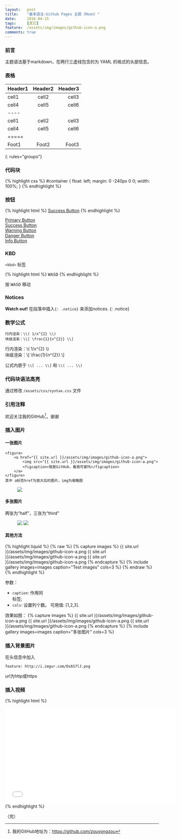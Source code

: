```yaml
---
layout:   post
title:    "基本语法-Github Pages 主题（Moon）"
date:     2016-04-15
tags:     [其它]
feature:  /assets/img/images/github-icon-a.png
comments: true
---
```


### 前言
主题语法基于markdown，在两行三虚线包含的为 YAML 的格式的头部信息。
<!--more-->

### 表格

| Header1 | Header2 | Header3 |
|:--------|:-------:|--------:|
| cell1   | cell2   | cell3   |
| cell4   | cell5   | cell6   |
|----
| cell1   | cell2   | cell3   |
| cell4   | cell5   | cell6   |
|=====
| Foot1   | Foot2   | Foot3
{: rules="groups"}

### 代码块

{% highlight css %}
#container {
  float: left;
  margin: 0 -240px 0 0;
  width: 100%;
}
{% endhighlight %}

### 按钮

{% highlight html %}
<a href="#" class="btn btn-success">Success Button</a>
{% endhighlight %}

<div markdown="0"><a href="#" class="btn">Primary Button</a></div>
<div markdown="0"><a href="#" class="btn btn-success">Success Button</a></div>
<div markdown="0"><a href="#" class="btn btn-warning">Warning Button</a></div>
<div markdown="0"><a href="#" class="btn btn-danger">Danger Button</a></div>
<div markdown="0"><a href="#" class="btn btn-info">Info Button</a></div>

### KBD

`<kbd>` 标签

{% highlight html %}
<kbd>W</kbd><kbd>A</kbd><kbd>S</kbd><kbd>D</kbd>
{% endhighlight %}

按 <kbd>W</kbd><kbd>A</kbd><kbd>S</kbd><kbd>D</kbd> 移动

### Notices

**Watch out!** 在段落中插入`{: .notice}` 来添加notices.
{: .notice}

### 数学公式

~~~
行内渲染：\\( 1/x^{2} \\)
块级渲染：\\[ \frac{1}{n^{2}} \\]
~~~

行内渲染：\\( 1/x^{2} \\)        
块级渲染：\\[ \frac{1}{n^{2}} \\]

公式内嵌于 `\\[ ... \\]` 和 `\\( ... \\)` 

### 代码块语法高亮

通过修改 `/assets/css/syntax.css` 文件

### 引用注释

欢迎关注我的GitHub[^1]，谢谢

[^1]: 我的GitHub地址为：<https://github.com/zouyongzou>

### 插入图片

#### 一张图片
```
<figure>
    <a href="{{ site.url }}/assets/img/images/github-icon-a.png">
        <img src="{{ site.url }}/assets/img/images/github-icon-a.png">
        <figcaption>我是GitHub，看我可爱吗</figcaption>
    </a>
</figure>
其中 a标签href为放大后的图片，img为缩略图
```
<figure>
    <a href="{{ site.url }}/assets/img/images/github-icon-a.png"><img src="{{ site.url }}/assets/img/images/github-icon-a.png"></a>
</figure>

#### 多张图片
两张为“half”，三张为“third”
<figure class="half">
    <a href="{{ site.url }}/assets/img/images/github-icon-a.png"><img src="{{ site.url }}/assets/img/images/github-icon-a.png"></a>
    <a href="{{ site.url }}/assets/img/images/github-icon-a.png"><img src="{{ site.url }}/assets/img/images/github-icon-a.png"></a>
</figure>

#### 其他方法
{% highlight liquid %}
{% raw %}
{% capture images %}
    {{ site.url }}/assets/img/images/github-icon-a.png
    {{ site.url }}/assets/img/images/github-icon-a.png
    {{ site.url }}/assets/img/images/github-icon-a.png
{% endcapture %}
{% include gallery images=images caption="Test images" cols=3 %}
{% endraw %}
{% endhighlight %}

参数：

- `caption`: 作用同<figcaption>标签;
- `cols`: 设置列个数。
可用值: [1,2,3].

效果如图：
{% capture images %}
    {{ site.url }}/assets/img/images/github-icon-a.png
    {{ site.url }}/assets/img/images/github-icon-a.png
    {{ site.url }}/assets/img/images/github-icon-a.png
{% endcapture %}
{% include gallery images=images caption="多张图片" cols=3 %}

### 插入背景图片

在头信息中加入
~~~
feature: http://i.imgur.com/Ds6S7lJ.png
~~~
url为http或https

### 插入视频
{% highlight html %}
<iframe width="560" height="315" src="//www.youtube.com/embed/SU3kYxJmWuQ" frameborder="0"> </iframe>
{% endhighlight %}

（完）